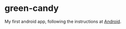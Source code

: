 # green-candy
My first android app, following the instructions at [Android](developer.android.com).

